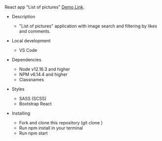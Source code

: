 React app "List of pictures"
[Demo Link](https://leonid1313.github.io/UFO/).

 - Description
   - "List of pictures" application with image search and filtering by likes and comments.

  - Local development
    - VS Code
  - Dependencies
    - Node v12.16.3 and higher
    - NPM v6.14.4 and higher
    - Classnames
  - Styles
    - SASS (SCSS)
    - Bootstrap React

  - Installing
    - Fork and clone this repository (git clone <your link>)
    - Run npm install in your terminal
    - Run npm start